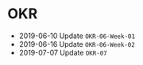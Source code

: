 # OKR

+ 2019-06-10 Update `OKR-06-Week-01`
+ 2019-06-16 Update `OKR-06-Week-02`
+ 2019-07-07 Update `OKR-07`



